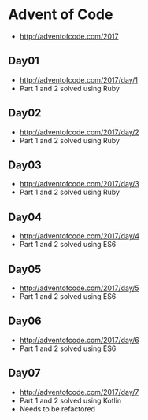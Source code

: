 # Advent of Code
* http://adventofcode.com/2017


## Day01
* http://adventofcode.com/2017/day/1
* Part 1 and 2 solved using Ruby



## Day02
* http://adventofcode.com/2017/day/2
* Part 1 and 2 solved using Ruby


## Day03
* http://adventofcode.com/2017/day/3
* Part 1 and 2 solved using Ruby


## Day04
* http://adventofcode.com/2017/day/4
* Part 1 and 2 solved using ES6

## Day05
* http://adventofcode.com/2017/day/5
* Part 1 and 2 solved using ES6


## Day06
* http://adventofcode.com/2017/day/6
* Part 1 and 2 solved using ES6

## Day07
* http://adventofcode.com/2017/day/7
* Part 1 and 2 solved using Kotlin
* Needs to be refactored
